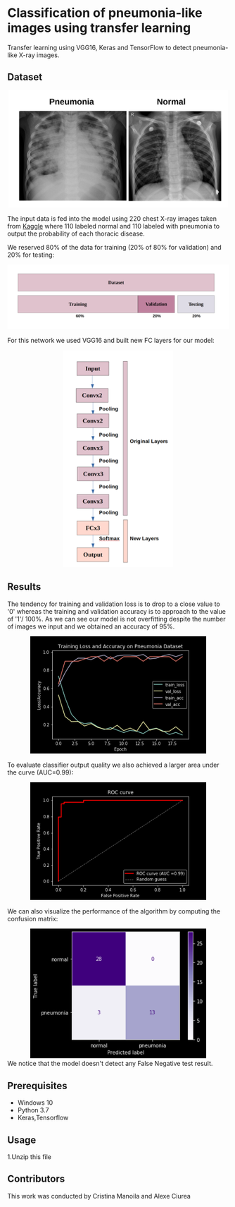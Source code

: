# Classification of pneumonia-like images using transfer learning 
Transfer learning using VGG16, Keras and TensorFlow to detect pneumonia-like X-ray images.

## Dataset

<div align=center><img width="500" src="./images/pneumon-normal.PNG"/></div>


The input data is fed into the model using 220 chest X-ray images taken from [Kaggle](https://www.kaggle.com/paultimothymooney/chest-xray-pneumonia) where 110 labeled normal and 110 labeled with pneumonia to output the probability of each thoracic disease.

We reserved 80% of the data for training (20% of 80% for validation) and 20% for testing:
<div align=center><img width="700" src="./images/trainval-test.PNG"/></div>

For this network we used VGG16 and built new FC layers for our model:
<div align=center><img width="250" src="./images/Layers.PNG"/></div>

## Results 
The tendency for training and validation loss is to drop to a close value to '0' whereas the training and validation accuracy is to approach to the value of '1'/ 100%. 
As we can see our model is not overfitting despite the number of images we input and we obtained an accuracy of 95%.
<div align=center><img width="400" src="./images/acc_loss.png"/></div>

To evaluate classifier output quality we also achieved a larger area under the curve (AUC=0.99):
<div align=center><img width="400" src="./images/ROCcurve.png"/></div>

We can also visualize the performance of the algorithm by computing the confusion matrix:
<div align=center><img width="400" src="./images/confusion_matrix.png"/></div>
We notice that the model doesn't detect any False Negative test result.

## Prerequisites
- Windows 10
- Python 3.7
- Keras,Tensorflow

## Usage
1.Unzip this file

## Contributors
This work was conducted by Cristina Manoila and Alexe Ciurea





